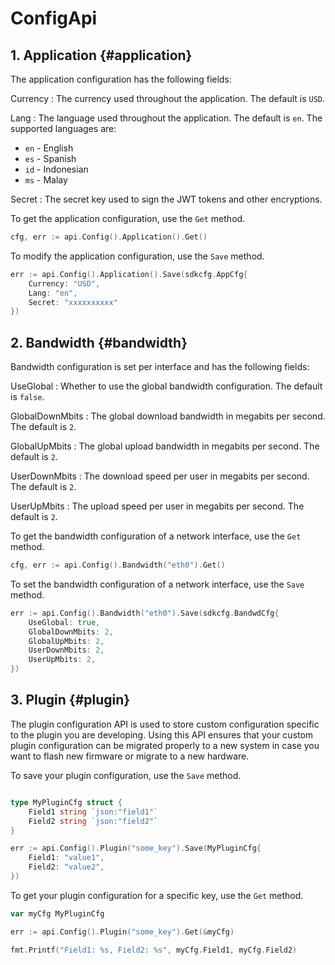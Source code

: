 # ConfigApi

## 1. Application {#application}

The application configuration has the following fields:

Currency
: The currency used throughout the application. The default is `USD`.

Lang
: The language used throughout the application. The default is `en`. The supported languages are:

- `en` - English
- `es` - Spanish
- `id` - Indonesian
- `ms` - Malay

Secret
: The secret key used to sign the JWT tokens and other encryptions.

To get the application configuration, use the `Get` method.

```go
cfg, err := api.Config().Application().Get()
```

To modify the application configuration, use the `Save` method.

```go
err := api.Config().Application().Save(sdkcfg.AppCfg{
    Currency: "USD",
    Lang: "en",
    Secret: "xxxxxxxxxx"
})
```

## 2. Bandwidth {#bandwidth}

Bandwidth configuration is set per interface and has the following fields:

UseGlobal
: Whether to use the global bandwidth configuration. The default is `false`.

GlobalDownMbits
: The global download bandwidth in megabits per second. The default is `2`.

GlobalUpMbits
: The global upload bandwidth in megabits per second. The default is `2`.

UserDownMbits
: The download speed per user in megabits per second. The default is `2`.

UserUpMbits
: The upload speed per user in megabits per second. The default is `2`.

To get the bandwidth configuration of a network interface, use the `Get` method.

```go
cfg, err := api.Config().Bandwidth("eth0").Get()
```

To set the bandwidth configuration of a network interface, use the `Save` method.

```go
err := api.Config().Bandwidth("eth0").Save(sdkcfg.BandwdCfg{
    UseGlobal: true,
    GlobalDownMbits: 2,
    GlobalUpMbits: 2,
    UserDownMbits: 2,
    UserUpMbits: 2,
})
```

## 3. Plugin {#plugin}

The plugin configuration API is used to store custom configuration specific to the plugin you are developing. Using this API ensures that your custom plugin configuration can be migrated properly to a new system in case you want to flash new firmware or migrate to a new hardware.

To save your plugin configuration, use the `Save` method.

```go

type MyPluginCfg struct {
    Field1 string `json:"field1"`
    Field2 string `json:"field2"`
}

err := api.Config().Plugin("some_key").Save(MyPluginCfg{
    Field1: "value1",
    Field2: "value2",
})
```

To get your plugin configuration for a specific key, use the `Get` method.

```go
var myCfg MyPluginCfg

err := api.Config().Plugin("some_key").Get(&myCfg)

fmt.Printf("Field1: %s, Field2: %s", myCfg.Field1, myCfg.Field2)
```
